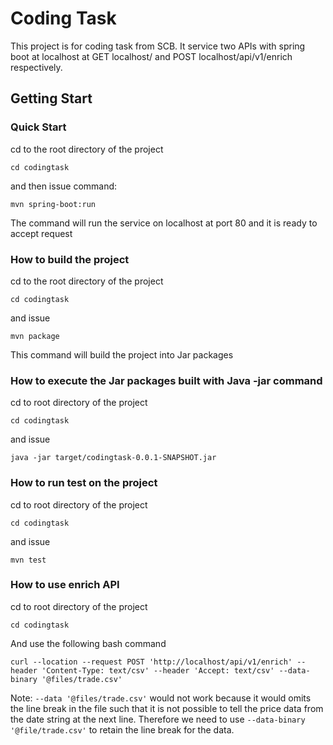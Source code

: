 
# Coding Task

This project is for coding task from SCB. It service two APIs with spring boot at localhost at GET localhost/ and POST localhost/api/v1/enrich respectively.

## Getting Start

### Quick Start
cd to the root directory of the project

`cd codingtask`

and then issue command:

`mvn spring-boot:run`

The command will run the service on localhost at port 80 and it is ready to accept request

### How to build the project

cd to the root directory of the project 

`cd codingtask`

and issue

`mvn package`

This command will build the project into Jar packages

### How to execute the Jar packages built with Java -jar command

cd to root directory of the project 

`cd codingtask`

and issue

`java -jar target/codingtask-0.0.1-SNAPSHOT.jar`

### How to run test on the project

cd to root directory of the project

`cd codingtask`

and issue

`mvn test`

### How to use enrich API

cd to root directory of the project

`cd codingtask`

And use the following bash command

`curl --location --request POST 'http://localhost/api/v1/enrich' --header 'Content-Type: text/csv' --header 'Accept: text/csv' --data-binary '@files/trade.csv'`

Note: `--data '@files/trade.csv'` would not work because it would omits the line break in the file such that it is not possible to tell the price data from the date string at the next line. Therefore we need to use `--data-binary '@file/trade.csv'` to retain the line break for the data.
